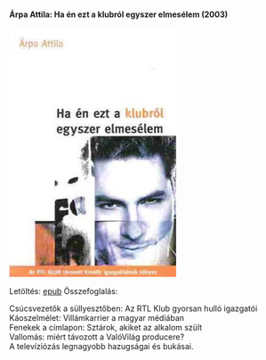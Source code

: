 #### <a name="id_517">Árpa Attila: Ha én ezt a klubról egyszer elmesélem (2003)</a>
<img src="https://github.com/BercziSandor/calibre_lib/raw/main/Arpa%20Attila/Ha%20en%20ezt%20a%20klubrol%20egyszer%20elmeselem%20%28517%29/cover.jpg" alt="cover" width="300"/>

Letöltés: [epub](https://github.com/BercziSandor/calibre_lib/raw/main/Arpa%20Attila/Ha%20en%20ezt%20a%20klubrol%20egyszer%20elmeselem%20%28517%29/Ha%20en%20ezt%20a%20klubrol%20egyszer%20elm%20-%20Arpa%20Attila.epub)
Összefoglalás:
<div>
<p>Csúcsvezetők a süllyesztőben: Az RTL Klub gyorsan hulló igazgatói<br>Káoszelmélet: Villámkarrier a magyar médiában<br>Fenekek a címlapon: Sztárok, akiket az alkalom szült<br>Vallomás: miért távozott a ValóVilág producere?<br>A televíziózás legnagyobb hazugságai és bukásai.</p></div>

